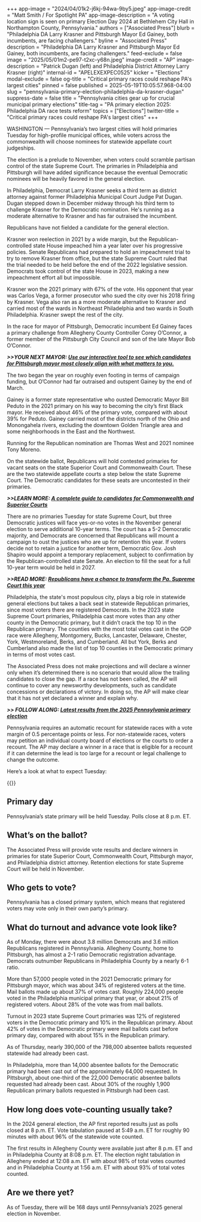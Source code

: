 +++
app-image = "2024/04/01k2-j6kj-94wa-9by5.jpeg"
app-image-credit = "Matt Smith / For Spotlight PA"
app-image-description = "A voting location sign is seen on primary Election Day 2024 at Bethlehem City Hall in Northampton County, Pennsylvania."
authors = ["Associated Press"]
blurb = "Philadelphia DA Larry Krasner and Pittsburgh Mayor Ed Gainey, both incumbents, are facing challengers."
byline = "Associated Press"
description = "Philadelphia DA Larry Krasner and Pittsburgh Mayor Ed Gainey, both incumbents, are facing challengers."
feed-exclude = false
image = "2025/05/01m2-pe97-t2xc-y68n.jpeg"
image-credit = "AP"
image-description = "Patrick Dugan (left) and Philadelphia District Attorney Larry Krasner (right)"
internal-id = "APELEXEXPEC0525"
kicker = "Elections"
modal-exclude = false
og-title = "Critical primary races could reshape PA's largest cities"
pinned = false
published = 2025-05-19T10:05:57.968-04:00
slug = "pennsylvania-primary-election-philadelphia-da-krasner-dugan"
suppress-date = false
title = "Pennsylvania cities gear up for crucial municipal primary elections"
title-tag = "PA primary election 2025: Philadelphia DA race tests reform"
topics = ["Elections"]
twitter-title = "Critical primary races could reshape PA's largest cities"
+++

WASHINGTON — Pennsylvania’s two largest cities will hold primaries Tuesday for high-profile municipal offices, while voters across the commonwealth will choose nominees for statewide appellate court judgeships.

The election is a prelude to November, when voters could scramble partisan control of the state Supreme Court. The primaries in Philadelphia and Pittsburgh will have added significance because the eventual Democratic nominees will be heavily favored in the general election.

In Philadelphia, Democrat Larry Krasner seeks a third term as district attorney against former Philadelphia Municipal Court Judge Pat Dugan. Dugan stepped down in December midway through his third term to challenge Krasner for the Democratic nomination. He&#39;s running as a moderate alternative to Krasner and has far outraised the incumbent.

Republicans have not fielded a candidate for the general election.

Krasner won reelection in 2021 by a wide margin, but the Republican-controlled state House impeached him a year later over his progressive policies. Senate Republicans had prepared to hold an impeachment trial to try to remove Krasner from office, but the state Supreme Court ruled that the trial needed to be held before the end of the 2022 legislative session. Democrats took control of the state House in 2023, making a new impeachment effort all but impossible.

Krasner won the 2021 primary with 67% of the vote. His opponent that year was Carlos Vega, a former prosecutor who sued the city over his 2018 firing by Krasner. Vega also ran as a more moderate alternative to Krasner and carried most of the wards in Northeast Philadelphia and two wards in South Philadelphia. Krasner swept the rest of the city.

In the race for mayor of Pittsburgh, Democratic incumbent Ed Gainey faces a primary challenge from Allegheny County Controller Corey O’Connor, a former member of the Pittsburgh City Council and son of the late Mayor Bob O’Connor.

<strong><em>&gt;&gt;YOUR NEXT MAYOR: </em></strong><a href="https://www.spotlightpa.org/news/2025/05/pittsburgh-mayor-election-2025-candidates-quiz/"><strong><em>Use our interactive tool to see which candidates for Pittsburgh mayor most closely align with what matters to you.</em></strong></a><strong><em></em></strong>

The two began the year on roughly even footing in terms of campaign funding, but O’Connor had far outraised and outspent Gainey by the end of March.

Gainey is a former state representative who ousted Democratic Mayor Bill Peduto in the 2021 primary on his way to becoming the city’s first Black mayor. He received about 46% of the primary vote, compared with about 39% for Peduto. Gainey carried most of the districts north of the Ohio and Monongahela rivers, excluding the downtown Golden Triangle area and some neighborhoods in the East and the Northwest.

Running for the Republican nomination are Thomas West and 2021 nominee Tony Moreno.

On the statewide ballot, Republicans will hold contested primaries for vacant seats on the state Superior Court and Commonwealth Court. These are the two statewide appellate courts a step below the state Supreme Court. The Democratic candidates for these seats are uncontested in their primaries.

<strong><em>&gt;&gt;LEARN MORE: </em></strong><a href="https://www.spotlightpa.org/news/2025/04/pennsylvania-primary-election-2025-commonwealth-superior-court-candidates/"><strong><em>A complete guide to candidates for Commonwealth and Superior Courts</em></strong></a><strong><em></em></strong>

There are no primaries Tuesday for state Supreme Court, but three Democratic justices will face yes-or-no votes in the November general election to serve additional 10-year terms. The court has a 5-2 Democratic majority, and Democrats are concerned that Republicans will mount a campaign to oust the justices who are up for retention this year. If voters decide not to retain a justice for another term, Democratic Gov. Josh Shapiro would appoint a temporary replacement, subject to confirmation by the Republican-controlled state Senate. An election to fill the seat for a full 10-year term would be held in 2027.

<strong><em>&gt;&gt;READ MORE: </em></strong><a href="https://www.spotlightpa.org/news/2025/02/judicial-retention-election-pennsylvania-2025-supreme-court-partisan/"><strong><em>Republicans have a chance to transform the Pa. Supreme Court this year</em></strong></a><strong><em></em></strong>

Philadelphia, the state&#39;s most populous city, plays a big role in statewide general elections but takes a back seat in statewide Republican primaries, since most voters there are registered Democrats. In the 2023 state Supreme Court primaries, Philadelphia cast more votes than any other county in the Democratic primary, but it didn’t crack the top 10 in the Republican primary. The counties with the most total votes cast in the GOP race were Allegheny, Montgomery, Bucks, Lancaster, Delaware, Chester, York, Westmoreland, Berks, and Cumberland. All but York, Berks and Cumberland also made the list of top 10 counties in the Democratic primary in terms of most votes cast.

The Associated Press does not make projections and will declare a winner only when it’s determined there is no scenario that would allow the trailing candidates to close the gap. If a race has not been called, the AP will continue to cover any newsworthy developments, such as candidate concessions or declarations of victory. In doing so, the AP will make clear that it has not yet declared a winner and explain why.

<strong><em>&gt;&gt; FOLLOW ALONG: </em></strong><a href="https://www.spotlightpa.org/news/2025/05/pennsylvania-election-results-2025-primary/"><strong><em>Latest results from the 2025 Pennsylvania primary election</em></strong></a><strong><em></em></strong>

Pennsylvania requires an automatic recount for statewide races with a vote margin of 0.5 percentage points or less. For non-statewide races, voters may petition an individual county board of elections or the courts to order a recount. The AP may declare a winner in a race that is eligible for a recount if it can determine the lead is too large for a recount or legal challenge to change the outcome.

Here’s a look at what to expect Tuesday:

{{<dewey-assistant>}}

## Primary day

Pennsylvania’s state primary will be held Tuesday. Polls close at 8 p.m. ET.

## What’s on the ballot?

The Associated Press will provide vote results and declare winners in primaries for state Superior Court, Commonwealth Court, Pittsburgh mayor, and Philadelphia district attorney. Retention elections for state Supreme Court will be held in November.

## Who gets to vote?

Pennsylvania has a closed primary system, which means that registered voters may vote only in their own party’s primary.

## What do turnout and advance vote look like?

As of Monday, there were about 3.8 million Democrats and 3.6 million Republicans registered in Pennsylvania. Allegheny County, home to Pittsburgh, has almost a 2-1 ratio Democratic registration advantage. Democrats outnumber Republicans in Philadelphia County by a nearly 6-1 ratio.

More than 57,000 people voted in the 2021 Democratic primary for Pittsburgh mayor, which was about 34% of registered voters at the time. Mail ballots made up about 37% of votes cast. Roughly 224,000 people voted in the Philadelphia municipal primary that year, or about 21% of registered voters. About 28% of the vote was from mail ballots.

Turnout in 2023 state Supreme Court primaries was 12% of registered voters in the Democratic primary and 10% in the Republican primary. About 42% of votes in the Democratic primary were mail ballots cast before primary day, compared with about 15% in the Republican primary.

As of Thursday, nearly 390,000 of the 798,000 absentee ballots requested statewide had already been cast.

In Philadelphia, more than 14,000 absentee ballots for the Democratic primary had been cast out of the approximately 64,000 requested. In Pittsburgh, about one-third of the 22,000 Democratic absentee ballots requested had already been cast. About 30% of the roughly 1,900 Republican primary ballots requested in Pittsburgh had been cast.

## How long does vote-counting usually take?

In the 2024 general election, the AP first reported results just as polls closed at 8 p.m. ET. Vote tabulation paused at 5:49 a.m. ET for roughly 90 minutes with about 96% of the statewide vote counted.

The first results in Allegheny County were available just after 8 p.m. ET and in Philadelphia County at 8:08 p.m. ET. The election night tabulation in Allegheny ended at 12:08 a.m. ET with about 98% of total votes counted and in Philadelphia County at 1:56 a.m. ET with about 93% of total votes counted.

## Are we there yet?

As of Tuesday, there will be 168 days until Pennsylvania’s 2025 general election in November.<strong></strong>

